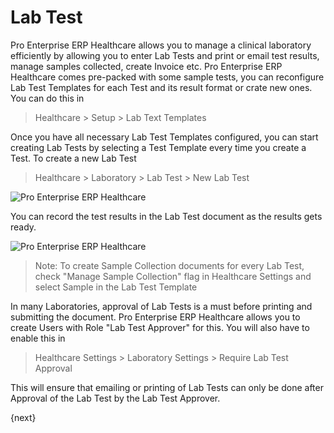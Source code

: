 # Lab Test

Pro Enterprise ERP Healthcare allows you to manage a clinical laboratory efficiently by allowing you to enter Lab Tests and print or email test results, manage samples collected, create Invoice etc. Pro Enterprise ERP Healthcare comes pre-packed with some sample tests, you can reconfigure Lab Test Templates for each Test and its result format or crate new ones. You can do this in
>Healthcare > Setup > Lab Text Templates

Once you have all necessary Lab Test Templates configured, you can start creating Lab Tests by selecting a Test Template every time you create a Test. To create a new Lab Test
>Healthcare > Laboratory > Lab Test > New Lab Test

<img class="screenshot" alt="Pro Enterprise ERP Healthcare" src="/docs/assets/img/healthcare/lab_test_1.png">

You can record the test results in the Lab Test document as the results gets ready.

<img class="screenshot" alt="Pro Enterprise ERP Healthcare" src="/docs/assets/img/healthcare/lab_test_2.png">

> Note: To create Sample Collection documents for every Lab Test, check "Manage Sample Collection" flag in Healthcare Settings and select Sample in the Lab Test Template

In many Laboratories, approval of Lab Tests is a must before printing and submitting the document. Pro Enterprise ERP Healthcare allows you to create Users with Role "Lab Test Approver" for this. You will also have to enable this in
>Healthcare Settings > Laboratory Settings > Require Lab Test Approval

This will ensure that emailing or printing of Lab Tests can only be done after Approval of the Lab Test by the Lab Test Approver.

{next}
